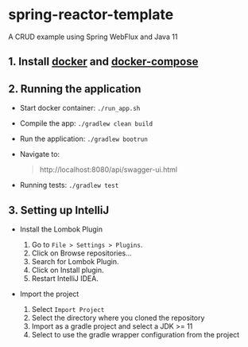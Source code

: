 # spring-reactor-template

A CRUD example using Spring WebFlux and Java 11


## 1. Install [docker](https://docs.docker.com/engine/installation/) and [docker-compose](https://docs.docker.com/compose/install/)

## 2. Running the application

- Start docker container: `./run_app.sh`

- Compile the app: `./gradlew clean build`

- Run the application: `./gradlew bootrun`

- Navigate to:
    > http://localhost:8080/api/swagger-ui.html

- Running tests: `./gradlew test`


## 3. Setting up IntelliJ

- Install the Lombok Plugin

    1. Go to `File > Settings > Plugins`.
    2. Click on Browse repositories...
    3. Search for Lombok Plugin.
    4. Click on Install plugin.
    5. Restart IntelliJ IDEA.
    
- Import the project
    1. Select `Import Project`
    2. Select the directory where you cloned the repository
    3. Import as a gradle project and select a JDK >= 11
    4. Select to use the gradle wrapper configuration from the project

